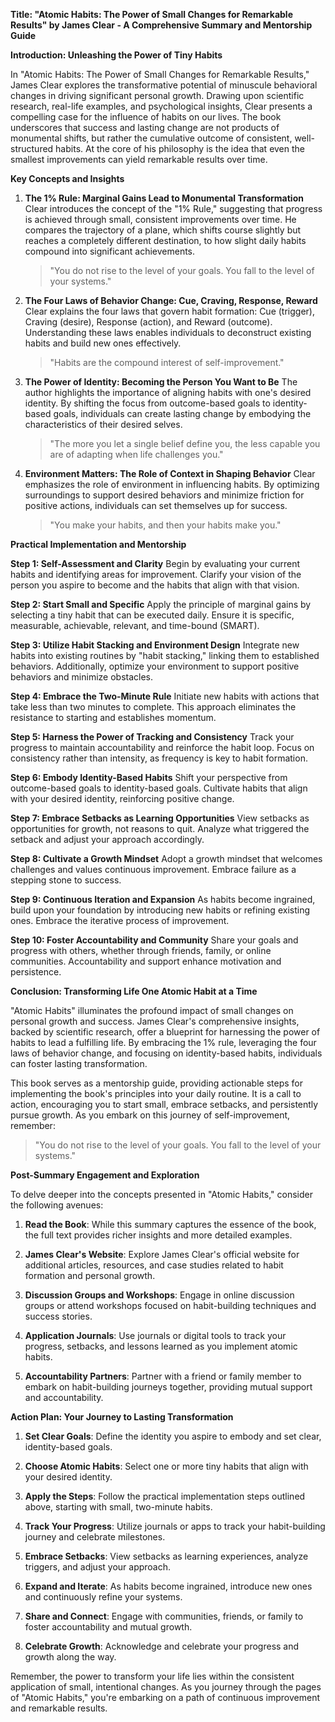 **Title: "Atomic Habits: The Power of Small Changes for Remarkable Results" by James Clear - A Comprehensive Summary and Mentorship Guide**

**Introduction: Unleashing the Power of Tiny Habits**

In "Atomic Habits: The Power of Small Changes for Remarkable Results," James Clear explores the transformative potential of minuscule behavioral changes in driving significant personal growth. Drawing upon scientific research, real-life examples, and psychological insights, Clear presents a compelling case for the influence of habits on our lives. The book underscores that success and lasting change are not products of monumental shifts, but rather the cumulative outcome of consistent, well-structured habits. At the core of his philosophy is the idea that even the smallest improvements can yield remarkable results over time.

**Key Concepts and Insights**

1. **The 1% Rule: Marginal Gains Lead to Monumental Transformation**
   Clear introduces the concept of the "1% Rule," suggesting that progress is achieved through small, consistent improvements over time. He compares the trajectory of a plane, which shifts course slightly but reaches a completely different destination, to how slight daily habits compound into significant achievements.

   > "You do not rise to the level of your goals. You fall to the level of your systems."

2. **The Four Laws of Behavior Change: Cue, Craving, Response, Reward**
   Clear explains the four laws that govern habit formation: Cue (trigger), Craving (desire), Response (action), and Reward (outcome). Understanding these laws enables individuals to deconstruct existing habits and build new ones effectively.

   > "Habits are the compound interest of self-improvement."

3. **The Power of Identity: Becoming the Person You Want to Be**
   The author highlights the importance of aligning habits with one's desired identity. By shifting the focus from outcome-based goals to identity-based goals, individuals can create lasting change by embodying the characteristics of their desired selves.

   > "The more you let a single belief define you, the less capable you are of adapting when life challenges you."

4. **Environment Matters: The Role of Context in Shaping Behavior**
   Clear emphasizes the role of environment in influencing habits. By optimizing surroundings to support desired behaviors and minimize friction for positive actions, individuals can set themselves up for success.

   > "You make your habits, and then your habits make you."

**Practical Implementation and Mentorship**

**Step 1: Self-Assessment and Clarity**
Begin by evaluating your current habits and identifying areas for improvement. Clarify your vision of the person you aspire to become and the habits that align with that vision.

**Step 2: Start Small and Specific**
Apply the principle of marginal gains by selecting a tiny habit that can be executed daily. Ensure it is specific, measurable, achievable, relevant, and time-bound (SMART).

**Step 3: Utilize Habit Stacking and Environment Design**
Integrate new habits into existing routines by "habit stacking," linking them to established behaviors. Additionally, optimize your environment to support positive behaviors and minimize obstacles.

**Step 4: Embrace the Two-Minute Rule**
Initiate new habits with actions that take less than two minutes to complete. This approach eliminates the resistance to starting and establishes momentum.

**Step 5: Harness the Power of Tracking and Consistency**
Track your progress to maintain accountability and reinforce the habit loop. Focus on consistency rather than intensity, as frequency is key to habit formation.

**Step 6: Embody Identity-Based Habits**
Shift your perspective from outcome-based goals to identity-based goals. Cultivate habits that align with your desired identity, reinforcing positive change.

**Step 7: Embrace Setbacks as Learning Opportunities**
View setbacks as opportunities for growth, not reasons to quit. Analyze what triggered the setback and adjust your approach accordingly.

**Step 8: Cultivate a Growth Mindset**
Adopt a growth mindset that welcomes challenges and values continuous improvement. Embrace failure as a stepping stone to success.

**Step 9: Continuous Iteration and Expansion**
As habits become ingrained, build upon your foundation by introducing new habits or refining existing ones. Embrace the iterative process of improvement.

**Step 10: Foster Accountability and Community**
Share your goals and progress with others, whether through friends, family, or online communities. Accountability and support enhance motivation and persistence.

**Conclusion: Transforming Life One Atomic Habit at a Time**

"Atomic Habits" illuminates the profound impact of small changes on personal growth and success. James Clear's comprehensive insights, backed by scientific research, offer a blueprint for harnessing the power of habits to lead a fulfilling life. By embracing the 1% rule, leveraging the four laws of behavior change, and focusing on identity-based habits, individuals can foster lasting transformation.

This book serves as a mentorship guide, providing actionable steps for implementing the book's principles into your daily routine. It is a call to action, encouraging you to start small, embrace setbacks, and persistently pursue growth. As you embark on this journey of self-improvement, remember:

> "You do not rise to the level of your goals. You fall to the level of your systems."

**Post-Summary Engagement and Exploration**

To delve deeper into the concepts presented in "Atomic Habits," consider the following avenues:

1. **Read the Book**: While this summary captures the essence of the book, the full text provides richer insights and more detailed examples.

2. **James Clear's Website**: Explore James Clear's official website for additional articles, resources, and case studies related to habit formation and personal growth.

3. **Discussion Groups and Workshops**: Engage in online discussion groups or attend workshops focused on habit-building techniques and success stories.

4. **Application Journals**: Use journals or digital tools to track your progress, setbacks, and lessons learned as you implement atomic habits.

5. **Accountability Partners**: Partner with a friend or family member to embark on habit-building journeys together, providing mutual support and accountability.

**Action Plan: Your Journey to Lasting Transformation**

1. **Set Clear Goals**: Define the identity you aspire to embody and set clear, identity-based goals.

2. **Choose Atomic Habits**: Select one or more tiny habits that align with your desired identity.

3. **Apply the Steps**: Follow the practical implementation steps outlined above, starting with small, two-minute habits.

4. **Track Your Progress**: Utilize journals or apps to track your habit-building journey and celebrate milestones.

5. **Embrace Setbacks**: View setbacks as learning experiences, analyze triggers, and adjust your approach.

6. **Expand and Iterate**: As habits become ingrained, introduce new ones and continuously refine your systems.

7. **Share and Connect**: Engage with communities, friends, or family to foster accountability and mutual growth.

8. **Celebrate Growth**: Acknowledge and celebrate your progress and growth along the way.

Remember, the power to transform your life lies within the consistent application of small, intentional changes. As you journey through the pages of "Atomic Habits," you're embarking on a path of continuous improvement and remarkable results.
